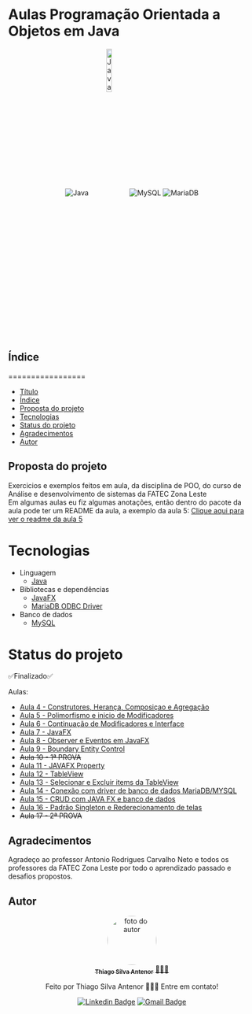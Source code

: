 # Aulas Programação Orientada a Objetos em Java

<div align="center">
  
<img align="center" alt="Java" src="https://img.shields.io/badge/java-%23ED8B00.svg?style=for-the-badge&logo=openjdk&logoColor=white" />

<img align="center" alt="Java FX" width="15%" src="https://matthiasseys.com/assets/img/logos/logo-javafx.png?h=c01f036c48430d3658975355d04a9ad6"/>

<img align="center" alt="MySQL" src="https://img.shields.io/badge/MySQL-005C84?style=for-the-badge&logo=mysql&logoColor=white"/>

<img align="center" alt="MariaDB" src="https://img.shields.io/badge/MariaDB-003545?style=for-the-badge&logo=mariadb&logoColor=white"/>

</div>

## Índice
=================
<!--ts-->
* [Título](#tarefas--programacao-orientada-a-objetos-em-java)
* [Índice](#índice)
* [Proposta do projeto](#proposta-do-projeto)
* [Tecnologias](#tecnologias)
* [Status do projeto](#status-do-projeto)
* [Agradecimentos](#agradecimentos)
* [Autor](#autor)
<!--te-->


## Proposta do projeto
Exercicios e exemplos feitos em aula, da disciplina de POO, do curso de Análise e desenvolvimento de sistemas da FATEC Zona Leste<br>
Em algumas aulas eu fiz algumas anotações, então dentro do pacote da aula pode ter um README da aula, a exemplo da aula 5: [Clique aqui para ver o readme da aula 5](https://github.com/thiagosilvaantenor/POO_JAVA_AULAS/blob/main/src/edu/curso/aula_05/README_AULA_05.md)

# Tecnologias
- Linguagem
  - [Java](https://www.oracle.com/br/java/) 
- Bibliotecas e dependências
  - [JavaFX](https://openjfx.io/)
  - [MariaDB ODBC Driver](https://mariadb.com/downloads/connectors/connectors-data-access/java8-connector)
- Banco de dados
  - [MySQL](https://www.mysql.com/)

# Status do projeto
✅Finalizado✅

Aulas:
- [Aula 4 - Construtores, Herança, Composiçao e Agregação](https://github.com/thiagosilvaantenor/POO_JAVA_AULAS/blob/main/src/edu/curso/aula_04/)
- [Aula 5 - Polimorfismo e inicio de Modificadores](https://github.com/thiagosilvaantenor/POO_JAVA_AULAS/blob/main/src/edu/curso/aula_05/)
- [Aula 6 - Continuação de Modificadores e Interface](https://github.com/thiagosilvaantenor/POO_JAVA_AULAS/blob/main/src/edu/curso/aula_6/)
- [Aula 7 - JavaFX](https://github.com/thiagosilvaantenor/POO_JAVA_AULAS/tree/main/src/edu/curso/aula_07)
- [Aula 8 - Observer e Eventos em JavaFX](https://github.com/thiagosilvaantenor/POO_JAVA_AULAS/tree/main/src/edu/curso/aula_08)
- [Aula 9 - Boundary Entity Control](https://github.com/thiagosilvaantenor/POO_JAVA_AULAS/tree/main/src/edu/curso/aula_09)
- <s> Aula 10 -  1ª PROVA </s>
- [Aula 11 - JAVAFX Property](https://github.com/thiagosilvaantenor/POO_JAVA_AULAS/tree/main/src/edu/curso/aula_11)
- [Aula 12 - TableView](https://github.com/thiagosilvaantenor/POO_JAVA_AULAS/tree/main/src/edu/curso/aula_12)
- [Aula 13 - Selecionar e Excluir items da TableView](https://github.com/thiagosilvaantenor/POO_JAVA_AULAS/tree/main/src/edu/curso/aula_13)
- [Aula 14 - Conexão com driver de banco de dados MariaDB/MYSQL](https://github.com/thiagosilvaantenor/POO_JAVA_AULAS/tree/main/src/edu/curso/aula_14)
- [Aula 15 - CRUD com JAVA FX e banco de dados](https://github.com/thiagosilvaantenor/POO_JAVA_AULAS/tree/main/src/edu/curso/aula_15)
- [Aula 16 - Padrão Singleton e Rederecionamento de telas ](https://github.com/thiagosilvaantenor/POO_JAVA_AULAS/tree/main/src/edu/curso/aula_16)
- <s> Aula 17 - 2ª PROVA </s>
## Agradecimentos
Agradeço ao professor Antonio Rodrigues Carvalho Neto e todos os professores da FATEC Zona Leste por todo o aprendizado passado e desafios propostos.

## Autor

<div align="center">
<a href="https://www.linkedin.com/in/thiago-antenor/">
<img style="border-radius: 50%;" src="https://avatars.githubusercontent.com/u/99970279?v=4" width="100px;" alt="foto do autor"/>
 <br />
 <sub><b>Thiago Silva Antenor</b></sub></a> <a href="https://www.linkedin.com/in/thiago-antenor/" title="Linkedin"> 🧑🏾‍💻</a>


Feito por Thiago Silva Antenor 👨🏾‍💻 Entre em contato!

[![Linkedin Badge](https://img.shields.io/badge/-Thiago-blue?style=flat-square&logo=Linkedin&logoColor=white&link=https://www.linkedin.com/in/thiago-antenor/)](https://www.linkedin.com/in/thiago-antenor/) 
[![Gmail Badge](https://img.shields.io/badge/-thiagoantenor31@gmail.com-c14438?style=flat-square&logo=Gmail&logoColor=white&link=mailto:thiagoantenor31.com)](mailto:thiagoantenor31.com)
</div>
